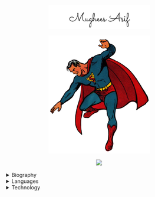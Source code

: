 <p align="center">
  <img src="assets/signature.png" alt="mughees-asif" width="275" />
</p>

<p align="center">
  <img src="assets/superman.png" alt="mughees-asif" width="275" />
</p>

<p align="center">
  <img src="https://komarev.com/ghpvc/?username=mughees-asif&color=green&style=liquid" />
</p>

<details>

<summary>Biography</summary>  

<p align="center">
  <img src="assets/me1.gif" alt="mughees-asif" width="200" />
</p>

- 🌏 Lives in **London, UK**
- 👨‍💻 Software Engineer @ **[Amazon](https://www.amazon.jobs/en-gb/job_categories/software-development)** based within the Alexa AI team
- 🛠 Read **MSc. Artificial Intelligence** ('22) & **BEng. Aerospace Engineering (Hons.)** ('21) from **[Queen Mary, University of London](https://www.qmul.ac.uk/undergraduate/coursefinder/courses/2020/aerospace-engineering/)**
- 🧠 Learning: **Cryptocurrency** & **Decentralized Finance**
- 📖
  Reading: **[The Pursuit of Victory: The Life and Achievement of Horatio Nelson - R.J.B. Knight](https://www.goodreads.com/user/show/138317498-mughees)**
- 🎧
  Listening: **[War Pigs - Black Sabbath](https://youtu.be/PrZFscfJxXc)**
- 👓
  Watching: **[Reservoir Dogs - Quentin Tarantino](https://youtu.be/xerx80SWgkA)**
- ♟ Plays: `e4`
- ⚡ Fun fact: **Certified Personal Trainer** (Specialisation in Strength Training, Kettlebell Training, and High-Intensity Interval Training (HIIT))
- 👴 Retirement plan: Study **Art History** in _Florence_, Italy.

> "If there’s anyone in this assembly, any dear friend of Caesar’s, I say to him that my love for Caesar was no less than his. If, then, that friend demands to know why I rose up against Caesar, this is my answer: **it’s not that I loved Caesar less, but that I loved Rome more**." ― Julius Caesar by Shakespeare (Act 3, Scene 2)

</details>

<details>

<summary>Languages</summary>  

<code><img width="10%" src="https://www.vectorlogo.zone/logos/java/java-ar21.svg"></code>
<code><img width="10%" src="https://www.vectorlogo.zone/logos/kotlin/kotlin-ar21.svg"></code>
<code><img width="10%" src="https://www.vectorlogo.zone/logos/python/python-ar21.svg"></code>
<code><img width="10%" src="https://www.vectorlogo.zone/logos/javascript/javascript-ar21.svg"></code>
<code><img width="10%" src="https://www.vectorlogo.zone/logos/typescriptlang/typescriptlang-ar21.svg"></code>

<p align="center">
  <img src="assets/java.png" alt="mughees-asif-java-codingame" />
</p>

</details> 

<details>

<summary>Technology</summary>  

<code><img width="10%" src="https://www.vectorlogo.zone/logos/git-scm/git-scm-ar21.svg"></code>
<code><img width="10%" src="https://www.vectorlogo.zone/logos/jestjsio/jestjsio-ar21.svg"></code>
<code><img width="10%" src="https://www.vectorlogo.zone/logos/android/android-ar21.svg"></code>
<code><img width="10%" src="https://www.vectorlogo.zone/logos/firebase/firebase-ar21.svg"></code>
<code><img width="10%" src="https://www.vectorlogo.zone/logos/nodejs/nodejs-ar21.svg"></code>
<code><img width="10%" src="https://www.vectorlogo.zone/logos/reactjs/reactjs-ar21.svg"></code>
<code><img width="10%" src="https://www.vectorlogo.zone/logos/vuejs/vuejs-ar21.svg"></code>
<code><img width="10%" src="https://www.vectorlogo.zone/logos/gatsbyjs/gatsbyjs-ar21.svg"></code>
<code><img width="10%" src="https://www.vectorlogo.zone/logos/jupyter/jupyter-ar21.svg"></code>
<code><img width="10%" src="https://www.vectorlogo.zone/logos/pytorch/pytorch-ar21.svg"></code>
<code><img width="10%" src="https://www.vectorlogo.zone/logos/tensorflow/tensorflow-ar21.svg"></code>
<code><img width="10%" src="https://www.vectorlogo.zone/logos/amazon_aws/amazon_aws-ar21.svg"></code>
<code><img width="10%" src="https://www.vectorlogo.zone/logos/google_cloud/google_cloud-ar21.svg"></code>

</details> 

<!-- Activity graph -->

[comment]: <> (<p align="center"><img align="center" src="https://activity-graph.herokuapp.com/graph?username=mughees-asif&theme=github&bg_color=ffffff00&color=006400&point=00A14A&line=BAFF5E&custom_title=Commit%20Activity&hide_border=true&area=true" alt="Mughees's monthly coding activity" /></p>)
